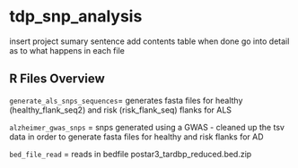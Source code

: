 # tdp_snp_analysis
insert project sumary sentence 
add contents table when done 
go into detail as to what happens in each file
## R Files Overview
```generate_als_snps_sequences```= generates fasta files for healthy (healthy_flank_seq2) and risk (risk_flank_seq) flanks for ALS  

```alzheimer_gwas_snps``` = snps generated using a GWAS - cleaned up the tsv data in order to generate fasta files for healthy and risk flanks for AD  

```bed_file_read``` = reads in bedfile postar3_tardbp_reduced.bed.zip  

